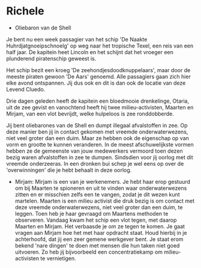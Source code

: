 # Richele

 * Oliebaron van de Shell 

Je bent nu een week passagier van het schip 'De Naakte Huhrdjatgnoeipschnoelg' op weg naar het tropische Texel, een reis van een half jaar. De kapitein heet Lincoln en het schijnt dat het vroeger een plunderend piratenschip geweest is. 

Het schip bezit een kroeg 'De zeehondjesdoodknuppelaars', maar door de meeste piraten gewoon 'De Aars' genoemd. Alle passagiers gaan zich hier elke avond ontspannen. Jij dus ook en dit is dan ook de locatie van deze Levend Cluedo. 

Drie dagen geleden heeft de kapitein een bloedmooie drenkelinge, Otaria, uit de zee gevist en vanochtend heeft hij twee milieu-activisten, Maarten en Mirjam, van een vlot bevrijdt, welke hulpeloos is zee ronddobberde. 
 
Jij bent oliebarones van de Shell en dumpt illegaal afvalstoffen in zee. Op deze manier ben jij in contact gekomen met vreemde onderwaterwezens, niet veel groter dan een duim. Maar ze hebben ook de eigenschap op van vorm en grootte te kunnen veranderen. In de meest afschuwelijkste vormen hebben ze de gemeenste van jouw medewerkers vermoord toen dezen bezig waren afvalstoffen in zee te dumpen. Sindsdien voor jij oorlog met dit vreemde onderzeeras. In een dronken bui schep je wel eens op over de 'overwinningen' die je hebt behaalt in deze oorlog. 

 * Mirjam: Mirjam is een van je werkenemers. Je hebt haar erop gestuurd om bij Maarten te spioneren en uit te vinden waar onderwaterwezens zitten en er misschien zelfs een te vangen, zodat je dit wezen kunt martelen. Maarten is een milieu activist die druk bezig is om contact met deze vreemde onderwaterwezens, niet veel groter dan een duim, te leggen. Toen heb je haar gevraagd om Maartens methoden te observeren. Vandaag kwam het schip een vlot tegen, met daarop Maarten en Mirjam. Het verbaasde je om ze tegen te komen. Je gaat vragen aan Mirjam hoe het met haar opdracht staat. Houd hierbij in je achterhoofd, dat jij een zeer gemene werkgever bent. Je staat erom bekend 'nare dingen' te doen met mensen die hun taken niet goed uitvoeren. Zo heb jij bijvoorbeeld een concentratiekamp om milieu-activisten te vernietigen. 